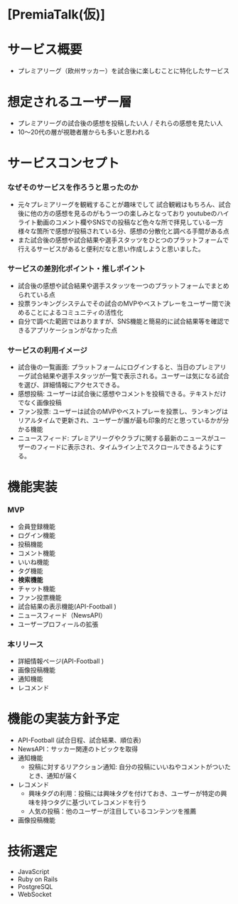 # [PremiaTalk(仮)]

# サービス概要

- プレミアリーグ（欧州サッカー）を試合後に楽しむことに特化したサービス

# 想定されるユーザー層

- プレミアリーグの試合後の感想を投稿したい人 / それらの感想を見たい人
- 10〜20代の層が視聴者層からも多いと思われる

# サービスコンセプト

### なぜそのサービスを作ろうと思ったのか

- 元々プレミアリーグを観戦することが趣味でして
試合観戦はもちろん、試合後に他の方の感想を見るのがもう一つの楽しみとなっており
youtubeのハイライト動画のコメント欄やSNSでの投稿など色々な所で拝見している一方
様々な箇所で感想が投稿されている分、感想の分散化と調べる手間がある点
- また試合後の感想や試合結果や選手スタッツをひとつのプラットフォームで行えるサービスがあると便利だなと思い作成しようと思いました。

### サービスの差別化ポイント・推しポイント

- 試合後の感想や試合結果や選手スタッツを一つのプラットフォームでまとめられている点
- 投票ランキングシステムでその試合のMVPやベストプレーをユーザー間で決めることによるコミュニティの活性化
- 自分で調べた範囲ではありますが、SNS機能と簡易的に試合結果等を確認できるアプリケーションがなかった点

### サービスの利用イメージ

- 試合後の一覧画面: プラットフォームにログインすると、当日のプレミアリーグ試合結果や選手スタッツが一覧で表示される。ユーザーは気になる試合を選び、詳細情報にアクセスできる。
- 感想投稿: ユーザーは試合後に感想やコメントを投稿できる。テキストだけでなく画像投稿
- ファン投票: ユーザーは試合のMVPやベストプレーを投票し、ランキングはリアルタイムで更新され、ユーザーが誰が最も印象的だと思っているかが分かる機能
- ニュースフィード: プレミアリーグやクラブに関する最新のニュースがユーザーのフィードに表示され、タイムライン上でスクロールできるようにする。

# 機能実装

### MVP

- 会員登録機能
- ログイン機能
- 投稿機能
- コメント機能
- いいね機能
- タグ機能
- **検索機能**
- チャット機能
- ファン投票機能
- 試合結果の表示機能(API-Football )
- ニュースフィード（NewsAPI）
- ユーザープロフィールの拡張

### 本リリース

- 詳細情報ページ(API-Football )
- 画像投稿機能
- 通知機能
- レコメンド

# 機能の実装方針予定

- API-Football (試合日程、試合結果、順位表)
- NewsAPI：サッカー関連のトピックを取得
- 通知機能
    - 投稿に対するリアクション通知: 自分の投稿にいいねやコメントがついたとき、通知が届く
- レコメンド
    - 興味タグの利用：投稿には興味タグを付けておき、ユーザーが特定の興味を持つタグに基づいてレコメンドを行う
    - 人気の投稿：他のユーザーが注目しているコンテンツを推薦
- 画像投稿機能

# 技術選定

- JavaScript
- Ruby on Rails
- PostgreSQL
- WebSocket